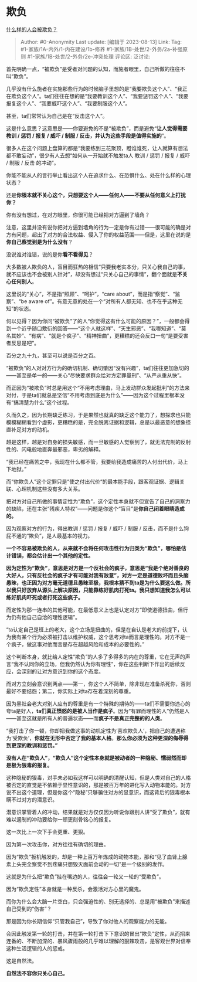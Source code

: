# 欺负
[什么样的人会被欺负？](https://www.zhihu.com/question/460063819/answer/3162921411)

> Author: #0-Anonymity
> Last update: [编辑于 2023-08-13]
> Link:
> Tag: #1-家族/1A-内外/1-内在建设/1b-修养 #1-家族/1B-处世/2-外务/2a-补强原则 #1-家族/1B-处世/2-外务/2e-冲突处理 
> 评论区:
> 泛讨论:

首先明确一点，“被欺负”是受者对问题的认知，而施者眼里，自己所做的往往不叫“欺负”。

几乎没有什么施者在实施那些行为的时候脑子里想的是“我要欺负这个人”、“我正在欺负这个人”。ta们往往在想的是“我要教训这个人”、“我要惩罚这个人”、“我要报复这个人”、“我要威吓这个人”、“我要制服这个人”。

甚至，ta们常常认为自己是在“反击这个人”。

这是什么意思？这意思是——你要避免的不是“被欺负”，而是避免“**让人觉得需要教训 / 惩罚 / 报复 / 威吓 / 制服 / 反击，并认为这些手段是值得实施的**”。

很多人在这个问题上盘算的都是“我要练到三花聚顶，瞪谁谁死，让人就算有想法都不敢妄动”，很少有人去想“如何从一开始就不触发ta人 教训 / 惩罚 / 报复 / 威吓 / 制服 / 反击 的冲动”。

你能不能从人的言行举止看出这个人在追求什么、在恐惧什么、处在什么样的心理状态？

还是**你根本就不关心这个，只想要这个人——任何人——不要从任何意义上打扰你？**

你有没有想过，在对方眼里，你很可能已经把对方逼到了墙角？

注意，这里并没有说你把对方逼到墙角的行为一定是你有过错——很可能的确是对方有问题，超出了对方的合法权益、侵入了你的权益范围——但是，这里在说的是**你自己察觉到是为什么没有**？

没说谁对谁错，说的是你**看不看得见**？

大多数被人欺负的人，盲目而狂热的相信“只要我老实本分，只关心我自己的事，就不应该也不会被别人针对”，却没有想过“只关心自己的事情”，翻个面就是**不关心任何别人**。

这里说的“关心”，不是指“照顾”、“呵护”，“care about”，而是指“察觉”、“监察”、“be aware of”。有意无意的处在一个“对所有人都无知、也不在乎这种无知”的状态。

何以见得？因为你问“被欺负”了的人“你觉得这有什么可能的原因？”，一般都会得到一个近乎随口敷衍的回答——“这个人就这样”、“天生邪恶”、“我哪知道”、“莫名其妙”、“有病”、“就是个疯子”、“精神扭曲”，更糟糕的还会反口一句“是要受害者反思是吧”。

百分之九十九，甚至可以说是百分之百。

“被欺负”的人对对方行为的确切机制、确切肇因“没有兴趣”，ta们往往更加急切的——甚至是单一的——关心“尽快要求群众给对方定罪量刑”、“从严从重从快”。

而正因为“被欺负”时总是用这个“不用考虑理由，马上发动群众发起批判”的方法来对付，于是ta们就总是坚信“不用考虑到底是为什么”——因为这个过程里根本没有“搞清楚为什么”这个过程。

久而久之，因为长期缺乏练习，于是果然也就真的缺乏这个能力了，想探求也只能模模糊糊看到个虚影，更糟糕的是，完全脱离证据和逻辑，总是以最恶意的想象径直补足对方的动机。

越是这样，越是对自身的损失敏感，而一旦敏感的人觉察到了，就无法克制的反射性的、闪电般地直奔最邪恶，卑劣的解释。

“我已经在痛苦之中，我现在什么都不管，我要给我造成痛苦的人付出代价，马上下地狱。”

而“你欺负人”这个定罪只是“使之付出代价“的最本能手段，跟客观证据、逻辑关联、心理机制这些没有多大关系。

把对方对自己所做的事情定性为“欺负”，这个定性本身就不但宣告了自己的洞察力的缺陷，还在主张“残疾人特权”——问题是你这个“盲目”是**你自己闭着眼睛造成的。**

因为观察对方的行为，得出教训 / 惩罚 / 报复 / 威吓 / 制服 / 反击，而不是什么狗屁不通的“欺负”，是人最基本的视力。

**一个不容易被欺负的人，从来就不会将任何攻击性行为归类为“欺负”，哪怕是估计错误，都会估计出一个其他的定性。**

**因为定性为“欺负”，意思是对方是一个反社会的疯子，意思是“我是个绝对善良的大好人，只有反社会的疯子才有可能对我有敌意”，对方一定是道德败坏而且头脑愚昧，也正因为对方毫无道德且愚昧至极，我根本猜不到ta是为什么要这么做。所以我只好放弃从源头上解决原因，只能靠练好肌肉打死ta。我只想知道我怎么可以练好肌肉吓死或者打死这些疯子。**

而定性为那一连串的其他可能，在最低意义上也是认定对方“即使道德扭曲，但行为仍有他自己自洽的理性逻辑”。

“ta认定自己是班上的老大，这个立场是扭曲的，但是在自认是老大的前提下，认为我有某个行为必须被打击以维护权威，这个思考对ta而言是理性的。对方不是一个疯子，做这事对他而言是存在超越风险和成本的必要性的。”

这个判断本身，就比给人定性“欺负”的人多了多得多的内在的尊重，它在无声的声言“我不认同你的立场，但我仍然认为你有理性”，你在这些判断下作出的后续反应，会深刻的让对方意识到你的这个态度。

而对方立刻会意识到两点——第一，你这个人不简单，除非现在准备杀死你，否则最好不要结怨；第二，你实际上对ta存在着深刻的尊重。

因为黑社会老大对别人应有的尊重是有一个特殊的期待的——ta们不需要你违心的夸ta是好人，**ta们真正愤怒的是被人当作是疯子**。因为“有罪而理性的人”仍然是人——甚至这就是所有人的普遍状态——而**疯子不是真正完整的的人类**。

“我打击了你一顿，你却把我做这事的动机定性为‘喜欢欺负人’，把自己的遭遇称为‘受欺负’，**你就在无形中否定了我的基本人格**。**那么你必须为这种更深的侮辱得到更深的教训和惩罚。”**

**没有人在“欺负人”，“欺负人”这个定性本身就是被动者的一种隐秘、懦弱然而却是极为狠毒的报复。**

这种隐秘的狠毒，对手未必如我这样可以明确的清醒认知，但是人类对自己的人格被否定的直觉是不依赖于显性意识的，那是被百万年的进化写入动物本能的。对方说不出这个道理，但是你这个“隐秘”只够骗住对方的显意识，而这背后的狠毒根本瞒不过对方的潜意识。

潜意识掌管着人的冲动，结果就是对方仅仅因为听说你跟别人讲“受了欺负”，就有难以遏制的冲动要给你一顿更刻骨铭心的报复。

这一次比上一次下手会更重、更狠。

因为第一次攻击你，对方往往有确切的理由。

因为“欺负”扳机触发的，却是一种上百万年炼成的动物本能，那和“见了血肾上腺素上头完全察觉不到疼痛只想毁灭面前会动的一切”是一个级别的发作。

这就是为什么把“欺负”挂在嘴边的人，往往会一轮又一轮的“受欺负”。

因为“欺负定性”本身就是一种反杀，会激活对方心里的魔鬼。

而你为什么会大脑一片空白，只会强迫性的、别无选择的、总是用“被欺负”来描述自己受到的“伤害”？

那是因为你长期信仰“只管我自己”，导致了你对他人的观察能力的无能。

会因此触发第一轮的打击，并在第一轮打击下下意识的冒出“欺负”定性，从而招来连番的、不断加深的、暴风骤雨般的几乎难以理解的狠辣攻击，是客观世界对信奉这种生活逻辑的人的惩戒。

这是自然法。

**自然法不容你只关心自己。**